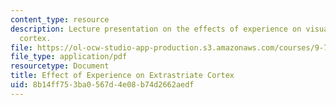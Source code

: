 ```yaml
---
content_type: resource
description: Lecture presentation on the effects of experience on visual and extrastriate
  cortex.
file: https://ol-ocw-studio-app-production.s3.amazonaws.com/courses/9-71-functional-mri-of-high-level-vision-fall-2007/8b14ff753ba0567d4e08b74d2662aedf_lec10_exper.pdf
file_type: application/pdf
resourcetype: Document
title: Effect of Experience on Extrastriate Cortex
uid: 8b14ff75-3ba0-567d-4e08-b74d2662aedf
---
```

